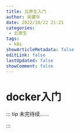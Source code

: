 ```yaml
---
title: 云原生入门
author: 吴建华
date: 2022/10/22 21:21
categories:
 - 云原生
tags:
 - k8s
showArticleMetadata: false
editLink: false
lastUpdated: false
showComment: false
---
```

# docker入门

::: tip 未完待续......

:::
